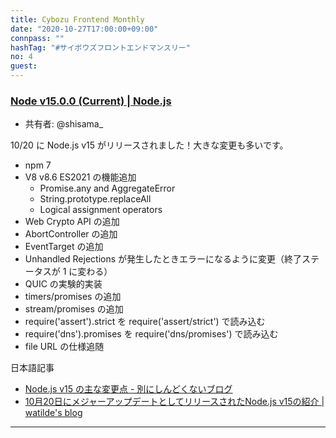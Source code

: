 ```yaml
---
title: Cybozu Frontend Monthly
date: "2020-10-27T17:00:00+09:00"
connpass: ""
hashTag: "#サイボウズフロントエンドマンスリー"
no: 4
guest:
---
```

### [Node v15.0.0 (Current) | Node.js](https://nodejs.org/en/blog/release/v15.0.0/)

- 共有者: @shisama_

10/20 に Node.js v15 がリリースされました！大きな変更も多いです。

- npm 7
- V8 v8.6 ES2021 の機能追加
  - Promise.any and AggregateError
  - String.prototype.replaceAll
  - Logical assignment operators
- Web Crypto API の追加
- AbortController の追加
- EventTarget の追加
- Unhandled Rejections が発生したときエラーになるように変更（終了ステータスが 1 に変わる）
- QUIC の実験的実装
- timers/promises の追加
- stream/promises の追加
- require('assert').strict を require('assert/strict') で読み込む
- require('dns').promises を require('dns/promises') で読み込む
- file URL の仕様追随

日本語記事
- [Node.js v15 の主な変更点 - 別にしんどくないブログ](https://shisama.hatenablog.com/entry/2020/10/21/004612)
- [10月20日にメジャーアップデートとしてリリースされたNode.js v15の紹介 | watilde's blog](https://blog.watilde.com/2020/10/20/node-js-v15/)

---
